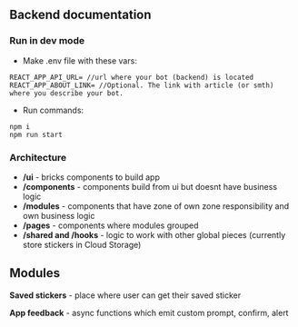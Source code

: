 ## Backend documentation
### Run in dev mode
* Make .env file with these vars:
```
REACT_APP_API_URL= //url where your bot (backend) is located
REACT_APP_ABOUT_LINK= //Optional. The link with article (or smth) where you describe your bot.
```
* Run commands:
```
npm i
npm run start
```

### Architecture
* **/ui** - bricks components to build app
* **/components** - components build from ui but doesnt have business logic
* **/modules** - components that have zone of own zone responsibility and own business logic
* **/pages** - components where modules grouped
* **/shared and /hooks** - logic to work with other global
  pieces (currently store stickers in Cloud Storage)

## Modules
**Saved stickers** - place where user can get their saved sticker

**App feedback** - async functions which emit custom prompt, confirm, alert

